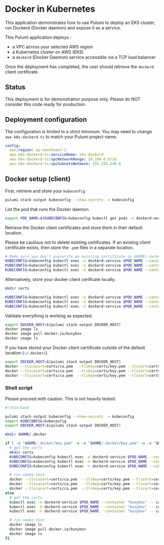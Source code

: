 # Docker in Kubernetes

This application demonstrates how to use Pulumi to deploy an EKS cluster, run Dockerd (Docker daemon) and expose it as a service.

This Pulumi application deploys :

- a VPC across your selected AWS region
- a Kubernetes cluster on AWS (EKS)
- a `dockerd` (Docker Daemon) service accessible via a TCP load balancer

Once the deployment has completed, the user should retrieve the `dockerd` client certificate.

## Status

This deployment is for demonstration purpose only. Please do NOT consider this code ready for production.

## Deployment configuration

The configuration is limited to a strict minimum. You may need to change `aws-k8s-dockerd-ts` to match your Pulumi project name.

```yaml
config:
  aws:region: ap-southeast-2
  aws-k8s-dockerd-ts:serviceName: k8s-dockerd
  aws-k8s-dockerd-ts:vpcNetworkRange: 10.100.0.0/16
  aws-k8s-dockerd-ts:vpcSubnetsNetmask: 255.255.240.0
```

## Docker setup (client)

First, retrieve and store your `kubeconfig`

```bash
pulumi stack output kubeconfig --show-secrets  > kubeconfig
```

List the pod that runs the Docker daemon

```bash
export POD_NAME=$(KUBECONFIG=kubeconfig kubectl get pods -n dockerd-service -o=jsonpath='{.items[0].metadata.name}')
```

Retrieve the Docker client certificates and store them in their default location.

Please be cautious not to delete existing certificates. If an existing client certificate exists, then store the `.pem` files in a separate location.

```bash
# Make sure you don't overwrite an existing certificate in $HOME/.docker/
KUBECONFIG=kubeconfig kubectl exec -n dockerd-service $POD_NAME --container "busybox" -- cat /certs/key.pem > $HOME/.docker/key.pem
KUBECONFIG=kubeconfig kubectl exec -n dockerd-service $POD_NAME --container "busybox" -- cat /certs/ca.pem > $HOME/.docker/key.pem
KUBECONFIG=kubeconfig kubectl exec -n dockerd-service $POD_NAME --container "busybox" -- cat /certs/cert.pem > $HOME/.docker/key.pem
```

Alternatively, store your docker client cerificate locally.

```bash
mkdir certs

KUBECONFIG=kubeconfig kubectl exec -n dockerd-service $POD_NAME --container "busybox" -- cat /certs/key.pem > certs/key.pem
KUBECONFIG=kubeconfig kubectl exec -n dockerd-service $POD_NAME --container "busybox" -- cat /certs/ca.pem > certs/key.pem
KUBECONFIG=kubeconfig kubectl exec -n dockerd-service $POD_NAME --container "busybox" -- cat /certs/cert.pem > certs/key.pem
```

Validate everything is working as expected.

```bash
export DOCKER_HOST=$(pulumi stack output DOCKER_HOST)
docker image ls
docker image pull docker.io/busybox
docker image ls
```

If you have stored your Docker client certificate outside of the default location (`~/.docker/`).

```bash
export DOCKER_HOST=$(pulumi stack output DOCKER_HOST)
docker --tlscacert=certs/ca.pem  --tlskey=certs/key.pem --tlscert=certs/cert.pem image ls
docker --tlscacert=certs/ca.pem  --tlskey=certs/key.pem --tlscert=certs/cert.pem image pull docker.io/busybox
docker --tlscacert=certs/ca.pem  --tlskey=certs/key.pem --tlscert=certs/cert.pem image ls
```

### Shell script

Please proceed with caution. This is not heavily tested.

```bash
#!/bin/bash

pulumi stack output kubeconfig --show-secrets  > kubeconfig
export KUBECONFIG=kubeconfig
export DOCKER_HOST=$(pulumi stack output DOCKER_HOST)

mkdir $HOME/.docker

if [ -e "$HOME/.docker/key.pem" -o -e "$HOME/.docker/key.pem" -o -e "$HOME/.docker/key.pem" ]; then
  # get the certs
  mkdir certs
  KUBECONFIG=kubeconfig kubectl exec -n dockerd-service $POD_NAME --container "busybox" -- cat /certs/key.pem > certs/key.pem
  KUBECONFIG=kubeconfig kubectl exec -n dockerd-service $POD_NAME --container "busybox" -- cat /certs/ca.pem > certs/key.pem
  KUBECONFIG=kubeconfig kubectl exec -n dockerd-service $POD_NAME --container "busybox" -- cat /certs/cert.pem > certs/key.pem

  # run smoke test
  docker --tlscacert=certs/ca.pem  --tlskey=certs/key.pem --tlscert=certs/cert.pem image ls
  docker --tlscacert=certs/ca.pem  --tlskey=certs/key.pem --tlscert=certs/cert.pem image pull docker.io/busybox
  docker --tlscacert=certs/ca.pem  --tlskey=certs/key.pem --tlscert=certs/cert.pem image ls
else
  # get the certs
  kubectl exec -n dockerd-service $POD_NAME --container "busybox" -- cat /certs/key.pem > $HOME/.docker/key.pem
  kubectl exec -n dockerd-service $POD_NAME --container "busybox" -- cat /certs/ca.pem > $HOME/.docker/key.pem
  kubectl exec -n dockerd-service $POD_NAME --container "busybox" -- cat /certs/cert.pem > $HOME/.docker/key.pem

  # run smoke test
  docker image ls
  docker image pull docker.io/busybox
  docker image ls
fi

```
